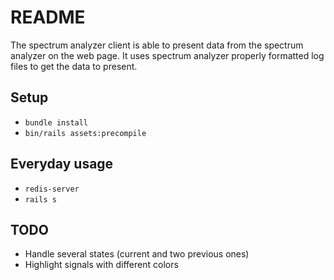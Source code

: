 # README

The spectrum analyzer client is able to present data from the spectrum analyzer on the web page. It uses spectrum analyzer properly formatted log files to get the data to present.

## Setup

* `bundle install`
* `bin/rails assets:precompile`

## Everyday usage

* `redis-server`
* `rails s`

## TODO

* Handle several states (current and two previous ones)
* Highlight signals with different colors
